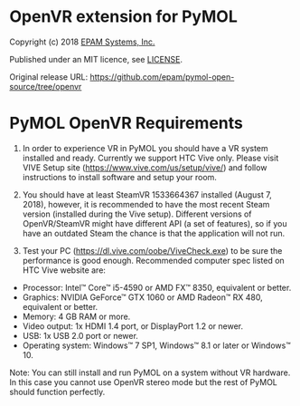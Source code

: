 # OpenVR extension for PyMOL

Copyright (c) 2018 [EPAM Systems, Inc.](https://www.epam.com/)

Published under an MIT licence, see [LICENSE](LICENSE).

Original release URL:
https://github.com/epam/pymol-open-source/tree/openvr


PyMOL OpenVR Requirements
=========================

1. In order to experience VR in PyMOL you should have a VR system installed and ready. Currently we support HTC Vive only. Please visit VIVE Setup site (https://www.vive.com/us/setup/vive/) and follow instructions to install software and setup your room.

2. You should have at least SteamVR 1533664367 installed (August 7, 2018), however, it is recommended to have the most recent Steam version (installed during the Vive setup). Different versions of OpenVR/SteamVR might have different API (a set of features), so if you have an outdated Steam the chance is that the application will not run.

3. Test your PC (https://dl.vive.com/oobe/ViveCheck.exe) to be sure the performance is good enough. Recommended computer spec listed on HTC Vive website are:

- Processor: Intel™ Core™ i5-4590 or AMD FX™ 8350, equivalent or better.
- Graphics: NVIDIA GeForce™ GTX 1060 or AMD Radeon™ RX 480, equivalent or better.
- Memory: 4 GB RAM or more.
- Video output: 1x HDMI 1.4 port, or DisplayPort 1.2 or newer.
- USB: 1x USB 2.0 port or newer.
- Operating system: Windows™ 7 SP1, Windows™ 8.1 or later or Windows™ 10.

Note: You can still install and run PyMOL on a system without VR hardware. In this case you cannot use OpenVR stereo mode but the rest of PyMOL should function perfectly.
